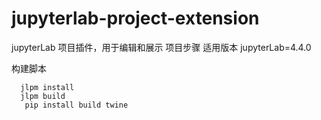 # jupyterlab-project-extension

jupyterLab 项目插件，用于编辑和展示 项目步骤
适用版本 jupyterLab=4.4.0

构建脚本
```
  jlpm install 
  jlpm build
   pip install build twine
```
